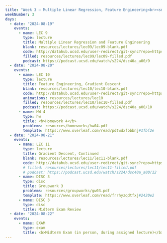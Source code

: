 ```yaml
---
title: "Week 3 – Multiple Linear Regression, Feature Engineering<br><small>📘 Read <a href='resources/notes/notes_chapter_1.pdf#page=16'>Note 1, Pages 16-17</a>. Optionally, see <a href='https://sboyles.github.io/teaching/ce377k/convexity.pdf'>these notes on convexity</a>.</small>"
weekNumber: 3
days:
  - date: "2024-08-19"
    events:
      - name: LEC 9
        type: lecture
        title: Multiple Linear Regression and Feature Engineering
        blank: resources/lectures/lec09/lec09-blank.pdf
        code: http://datahub.ucsd.edu/user-redirect/git-sync?repo=https://github.com/dsc-courses/dsc40a-2024-su-ii&subPath=lectures/lec09/lec09-code.ipynb
        filled: resources/lectures/lec09/lec09-filled.pdf
        podcast: https://podcast.ucsd.edu/watch/s224/dsc40a_a00/9
  - date: "2024-08-20"
    events:
      - name: LEC 10
        type: lecture
        title: Feature Engineering, Gradient Descent
        blank: resources/lectures/lec10/lec10-blank.pdf
        code: http://datahub.ucsd.edu/user-redirect/git-sync?repo=https://github.com/dsc-courses/dsc40a-2024-su-ii&subPath=lectures/lec10/lec10-code.ipynb
        animations: resources/lectures/lec10
        filled: resources/lectures/lec10/lec10-filled.pdf
        podcast: https://podcast.ucsd.edu/watch/s224/dsc40a_a00/10
      - name: HW 4
        type: hw
        title: <b>Homework 4</b>
        problems: resources/homeworks/hw04.pdf
        template: https://www.overleaf.com/read/pdtwdxfbbbnj#1fbf2e
  - date: "2024-08-21"
    events:
      - name: LEC 11
        type: lecture
        title: Gradient Descent, Continued
        blank: resources/lectures/lec11/lec11-blank.pdf
        code: http://datahub.ucsd.edu/user-redirect/git-sync?repo=https://github.com/dsc-courses/dsc40a-2024-su-ii&subPath=lectures/lec11/lec11-code.ipynb
        # filled: resources/lectures/lec11/lec11-filled.pdf
        # podcast: https://podcast.ucsd.edu/watch/s224/dsc40a_a00/12
      - name: DISC 3
        type: disc
        title: Groupwork 3
        problems: resources/groupworks/gw03.pdf
        template: https://www.overleaf.com/read/frrhyzqdtfxj#2420e2
      - name: DISC 3
        type: disc
        title: Midterm Exam Review
  - date: "2024-08-22"
    events:
      - name: EXAM
        type: exam
        title: <b>Midterm Exam (in person, during assigned lecture)</b>
---
```

